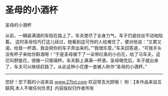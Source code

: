 # 圣母的小酒杯

圣母的小酒杯 

从前，一辆装满酒的车陷在路上了，车夫使尽了全身力气，车子仍是纹丝不动地陷着。 
这时圣母恰巧打这儿经过，她看到这可怜的人给难住了，便对他说：“又累又渴，给我一杯酒，我会把你的车子弄出来的。”“我很乐意，”车夫回答道，“可我手头没有杯子来给你斟酒呀！”于是圣母摘下了一朵带红条的小白花，给了马车夫，这花叫野旋花，很像一只玻璃杯。车夫斟上满满一杯酒，圣母喝完后，车子就出来了，车夫可以继续赶路了。从此这种小花便一直被人称作“圣母的小酒杯。” 

                  
--------------------
您好！您下载的小说来自 www.27txt.com 欢迎常去光顾哦！
附：【本作品来自互联网,本人不做任何负责】内容版权归作者所有